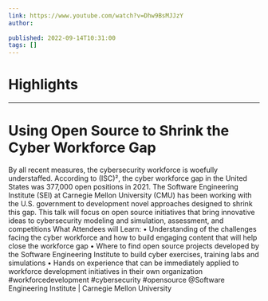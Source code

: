 ```yaml
---
link: https://www.youtube.com/watch?v=Dhw9BsMJJzY
author: 
   
published: 2022-09-14T10:31:00
tags: []
---
```

# Highlights


---
# Using Open Source to Shrink the Cyber Workforce Gap
By all recent measures, the cybersecurity workforce is woefully understaffed. According to (ISC)², the cyber workforce gap in the United States was 377,000 open positions in 2021. The Software Engineering Institute (SEI) at Carnegie Mellon University (CMU) has been working with the U.S. government to development novel approaches designed to shrink this gap. This talk will focus on open source initiatives that bring innovative ideas to cybersecurity modeling and simulation, assessment, and competitions What Attendees will Learn: • Understanding of the challenges facing the cyber workforce and how to build engaging content that will help close the workforce gap • Where to find open source projects developed by the Software Engineering Institute to build cyber exercises, training labs and simulations • Hands on experience that can be immediately applied to workforce development initiatives in their own organization #workforcedevelopment #cybersecurity #opensource @Software Engineering Institute | Carnegie Mellon University